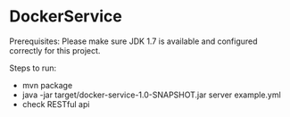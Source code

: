 DockerService
=============

Prerequisites:
Please make sure JDK 1.7 is available and configured correctly for this project.

Steps to run:
* mvn package
* java -jar target/docker-service-1.0-SNAPSHOT.jar server example.yml
* check RESTful api <br>


